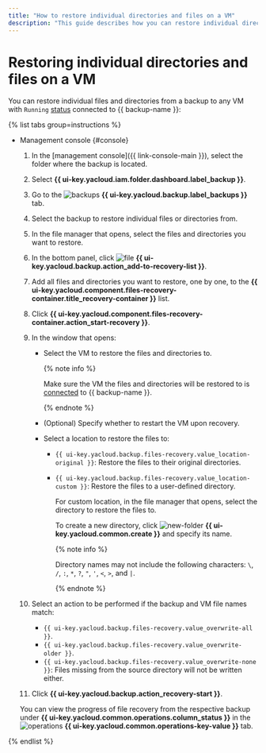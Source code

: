 ```yaml
---
title: "How to restore individual directories and files on a VM"
description: "This guide describes how you can restore individual directories and files on a VM."
---
```


# Restoring individual directories and files on a VM

You can restore individual files and directories from a backup to any VM with `Running` [status](../../../compute/concepts/vm-statuses.md#list-of-statuses) connected to {{ backup-name }}:

{% list tabs group=instructions %}

- Management console {#console}

   1. In the [management console]({{ link-console-main }}), select the folder where the backup is located.
   1. Select **{{ ui-key.yacloud.iam.folder.dashboard.label_backup }}**.
   1. Go to the ![backups](../../../_assets/console-icons/archive.svg) **{{ ui-key.yacloud.backup.label_backups }}** tab.
   1. Select the backup to restore individual files or directories from.
   1. In the file manager that opens, select the files and directories you want to restore.
   1. In the bottom panel, click ![file](../../../_assets/console-icons/file-plus.svg) **{{ ui-key.yacloud.backup.action_add-to-recovery-list }}**.
   1. Add all files and directories you want to restore, one by one, to the **{{ ui-key.yacloud.component.files-recovery-container.title_recovery-container }}** list.
   1. Click **{{ ui-key.yacloud.component.files-recovery-container.action_start-recovery }}**.
   1. In the window that opens:
      * Select the VM to restore the files and directories to.

         {% note info %}

         Make sure the VM the files and directories will be restored to is [connected](../../concepts/vm-connection.md) to {{ backup-name }}.

         {% endnote %}

      * (Optional) Specify whether to restart the VM upon recovery.
      * Select a location to restore the files to:
         * `{{ ui-key.yacloud.backup.files-recovery.value_location-original }}`: Restore the files to their original directories.
         * `{{ ui-key.yacloud.backup.files-recovery.value_location-custom }}`: Restore the files to a user-defined directory.

            For custom location, in the file manager that opens, select the directory to restore the files to.

            To create a new directory, click ![new-folder](../../../_assets/console-icons/folder-plus.svg) **{{ ui-key.yacloud.common.create }}** and specify its name.

            {% note info %}

            Directory names may not include the following characters: `\`, `/`, `:`, `*`, `?`, `"`, `'`, `<`, `>`, and `|`.

            {% endnote %}

   1. Select an action to be performed if the backup and VM file names match:
      * `{{ ui-key.yacloud.backup.files-recovery.value_overwrite-all }}`.
      * `{{ ui-key.yacloud.backup.files-recovery.value_overwrite-older }}`.
      * `{{ ui-key.yacloud.backup.files-recovery.value_overwrite-none }}`: Files missing from the source directory will not be written either.
   1. Click **{{ ui-key.yacloud.backup.action_recovery-start }}**.

   You can view the progress of file recovery from the respective backup under **{{ ui-key.yacloud.common.operations.column_status }}** in the ![operations](../../../_assets/console-icons/list-check.svg) **{{ ui-key.yacloud.common.operations-key-value }}** tab.

{% endlist %}
